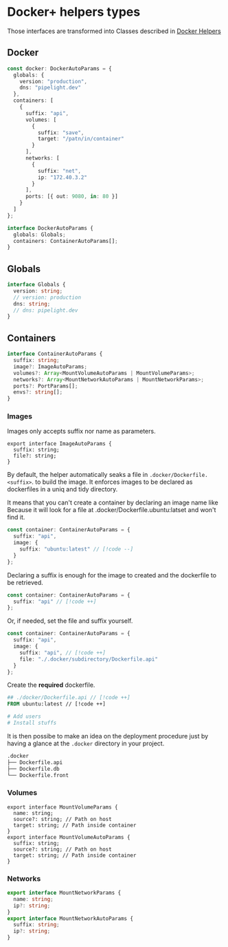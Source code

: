# Docker+ helpers types

Those interfaces are transformed into Classes described in [Docker Helpers](/helpers/docker/types)

## Docker

```ts
const docker: DockerAutoParams = {
  globals: {
    version: "production",
    dns: "pipelight.dev"
  },
  containers: [
    {
      suffix: "api",
      volumes: [
        {
          suffix: "save",
          target: "/patn/in/container"
        }
      ],
      networks: [
        {
          suffix: "net",
          ip: "172.40.3.2"
        }
      ],
      ports: [{ out: 9080, in: 80 }]
    }
  ]
};
```

```ts
interface DockerAutoParams {
  globals: Globals;
  containers: ContainerAutoParams[];
}
```

## Globals

```ts
interface Globals {
  version: string;
  // version: production
  dns: string;
  // dns: pipelight.dev
}
```

## Containers

```ts
interface ContainerAutoParams {
  suffix: string;
  image?: ImageAutoParams;
  volumes?: Array<MountVolumeAutoParams | MountVolumeParams>;
  networks?: Array<MountNetworkAutoParams | MountNetworkParams>;
  ports?: PortParams[];
  envs?: string[];
}
```

### Images

Images only accepts suffix nor name as parameters.

```ts{2,6}
export interface ImageAutoParams {
  suffix: string;
  file?: string;
}
```

By default, the helper automatically seaks a file in `.docker/Dockerfile.<suffix>`.
to build the image.
It enforces images to be declared as dockerfiles in a uniq and tidy directory.

It means that you can't create a container by declaring an image name like
Because it will look for a file at .docker/Dockerfile.ubuntu:latset and won't find it.

```ts
const container: ContainerAutoParams = {
  suffix: "api",
  image: {
    suffix: "ubuntu:latest" // [!code --]
  }
};
```

Declaring a suffix is enough for the image to created and the dockerfile to be retrieved.

```ts
const container: ContainerAutoParams = {
  suffix: "api" // [!code ++]
};
```

Or, if needed, set the file and suffix yourself.

```ts
const container: ContainerAutoParams = {
  suffix: "api",
  image: {
    suffix: "api", // [!code ++]
    file: "./.docker/subdirectory/Dockerfile.api"
  }
};
```

Create the **required** dockerfile.

```dockerfile
## ./docker/Dockerfile.api // [!code ++]
FROM ubuntu:latest // [!code ++]

# Add users
# Install stuffs

```

It is then possibe to make an idea on the deployment procedure
just by having a glance at the `.docker` directory in your project.

```sh
.docker
├── Dockerfile.api
├── Dockerfile.db
└── Dockerfile.front
```

### Volumes

```ts{2,7}
export interface MountVolumeParams {
  name: string;
  source?: string; // Path on host
  target: string; // Path inside container
}
export interface MountVolumeAutoParams {
  suffix: string;
  source?: string; // Path on host
  target: string; // Path inside container
}
```

### Networks

```ts
export interface MountNetworkParams {
  name: string;
  ip?: string;
}
export interface MountNetworkAutoParams {
  suffix: string;
  ip?: string;
}
```
